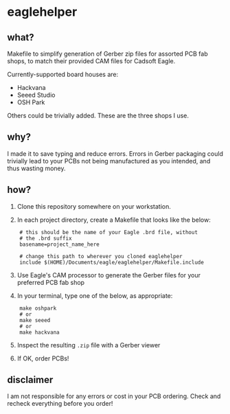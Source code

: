 # eaglehelper

## what?

Makefile to simplify generation of Gerber zip files for assorted
PCB fab shops, to match their provided CAM files for Cadsoft Eagle.

Currently-supported board houses are:

* Hackvana
* Seeed Studio
* OSH Park

Others could be trivially added. These are the three shops I use.

## why?

I made it to save typing and reduce errors. Errors in Gerber
packaging could trivially lead to your PCBs not being manufactured
as you intended, and thus wasting money.

## how?

1. Clone this repository somewhere on your workstation.

2. In each project directory, create a Makefile that looks like the below:
```
    # this should be the name of your Eagle .brd file, without
    # the .brd suffix
    basename=project_name_here

    # change this path to wherever you cloned eaglehelper
    include $(HOME)/Documents/eagle/eaglehelper/Makefile.include
```
3. Use Eagle's CAM processor to generate the Gerber files for your
preferred PCB fab shop

4. In your terminal, type one of the below, as appropriate:
```
    make oshpark
    # or
    make seeed
    # or 
    make hackvana
```
5. Inspect the resulting `.zip` file with a Gerber viewer

6. If OK, order PCBs!

## disclaimer

I am not responsible for any errors or cost in your PCB ordering.
Check and recheck everything before you order!
